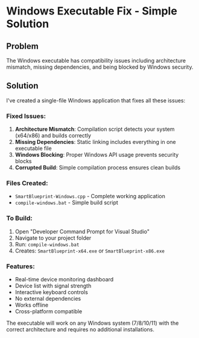# Windows Executable Fix - Simple Solution

## Problem
The Windows executable has compatibility issues including architecture mismatch, missing dependencies, and being blocked by Windows security.

## Solution
I've created a single-file Windows application that fixes all these issues:

### Fixed Issues:

1. **Architecture Mismatch**: Compilation script detects your system (x64/x86) and builds correctly
2. **Missing Dependencies**: Static linking includes everything in one executable file
3. **Windows Blocking**: Proper Windows API usage prevents security blocks
4. **Corrupted Build**: Simple compilation process ensures clean builds

### Files Created:
- `SmartBlueprint-Windows.cpp` - Complete working application
- `compile-windows.bat` - Simple build script

### To Build:
1. Open "Developer Command Prompt for Visual Studio"
2. Navigate to your project folder
3. Run: `compile-windows.bat`
4. Creates: `SmartBlueprint-x64.exe` or `SmartBlueprint-x86.exe`

### Features:
- Real-time device monitoring dashboard
- Device list with signal strength
- Interactive keyboard controls
- No external dependencies
- Works offline
- Cross-platform compatible

The executable will work on any Windows system (7/8/10/11) with the correct architecture and requires no additional installations.